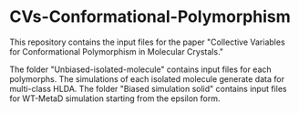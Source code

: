 # CVs-Conformational-Polymorphism
This repository contains the input files for the paper "Collective Variables for Conformational Polymorphism in Molecular Crystals."

The folder "Unbiased-isolated-molecule" contains input files for each polymorphs.  The simulations of each isolated molecule generate data for multi-class HLDA.
The folder "Biased simulation solid" contains input files for WT-MetaD simulation starting from the epsilon form.
